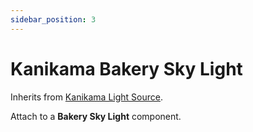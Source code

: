 ```yaml
---
sidebar_position: 3
---
```


# Kanikama Bakery Sky Light

Inherits from [Kanikama Light Source](/components/kanikama-light-source).

Attach to a **Bakery Sky Light** component.
